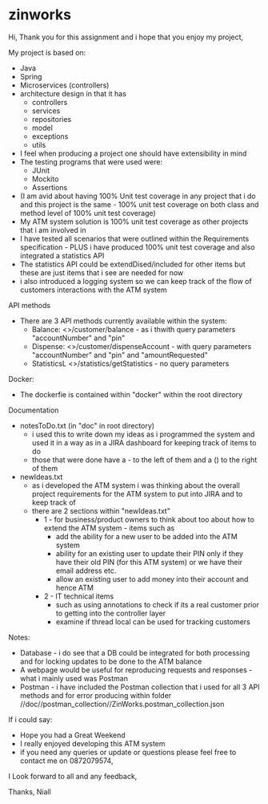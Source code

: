 
# zinworks

Hi,
Thank you for this assignment and i hope that you enjoy my project,

My project is based on:
* Java
* Spring
* Microservices (controllers)
* architecture design in that it has
  * controllers
  * services
  * repositories
  * model
  * exceptions
  * utils
* I feel when producing a project one should have extensibility in mind
* The testing programs that were used were:
  * JUnit
  * Mockito
  * Assertions
* (I am avid about having 100% Unit test coverage in any project that i do and this project is the same - 100% unit test coverage on both class and method level of 100% unit test coverage)
* My ATM system solution is 100% unit test coverage as other projects that i am involved in
* I have tested all scenarios that were outlined within the Requirements specification - PLUS i have produced 100% unit test coverage and also integrated a statistics API
* The statistics API could be extendDised/included for other items but these are just items that i see are needed for now
* i also introduced a logging system so we can keep track of the flow of customers interactions with the ATM system

API methods
* There are 3 API methods currently available within the system:
  * Balance: <>/customer/balance - as i thwith query parameters "accountNumber" and "pin"
  * Dispense: <>/customer/dispenseAccount - with query parameters "accountNumber" and "pin" and "amountRequested"
  * StatisticsL <>/statistics/getStatistics - no query parameters

Docker:
*  The dockerfie is contained within "docker" within the root directory

Documentation
* notesToDo.txt (in "doc" in root directory)
  * i used this to write down my ideas as i programmed the system and used it in a way as in a JIRA dashboard for keeping track of items to do
  * those that were done have a - to the left of them and a () to the right of them
* newIdeas.txt
  * as i developed the ATM system i was thinking about the overall project requirements for the ATM system to put into JIRA and to keep track of
  * there are 2 sections within "newIdeas.txt"
    * 1 - for business/product owners to think about too about how to extend the ATM system - items such as
      * add the ability for a new user to be added into the ATM system
      * ability for an existing user to update their PIN only if they have their old PIN (for this ATM system) or we have their email address etc.
      * allow an existing user to add money into their account and hence ATM
    * 2 - IT technical items
      * such as using annotations to check if its a real customer prior to getting into the controller layer
      * examine if thread local can be used for tracking customers

Notes:
* Database - i do see that a DB could be integrated for both processing and for locking updates to be done to the ATM balance
* A webpage would be useful for reproducing requests and responses - what i mainly used was Postman
* Postman - i have included the Postman collection that i used for all 3 API methods and for error producing within folder //doc//postman_collection//ZinWorks.postman_collection.json

If i could say:
* Hope you had a Great Weekend
* I really enjoyed developing this ATM system
* if you need any queries or update or questions please feel free to contact me on 0872079574,

I Look forward to all and any feedback,

Thanks,
Niall